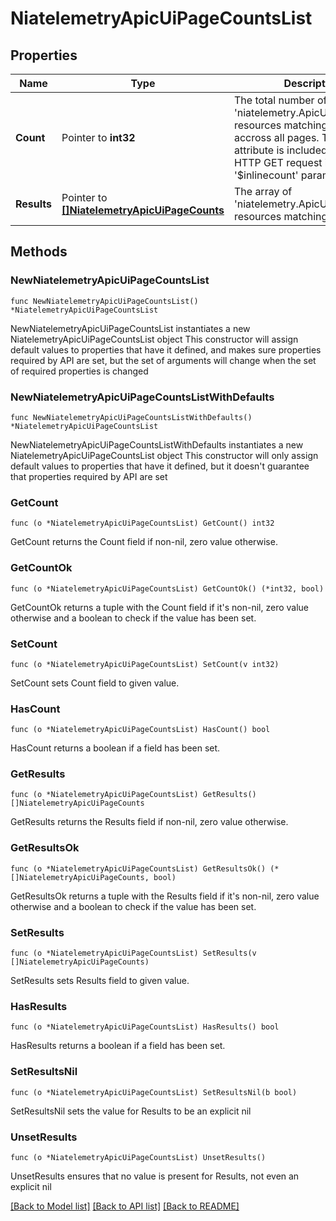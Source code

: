 # NiatelemetryApicUiPageCountsList

## Properties

Name | Type | Description | Notes
------------ | ------------- | ------------- | -------------
**Count** | Pointer to **int32** | The total number of &#39;niatelemetry.ApicUiPageCounts&#39; resources matching the request, accross all pages. The &#39;Count&#39; attribute is included when the HTTP GET request includes the &#39;$inlinecount&#39; parameter. | [optional] 
**Results** | Pointer to [**[]NiatelemetryApicUiPageCounts**](NiatelemetryApicUiPageCounts.md) | The array of &#39;niatelemetry.ApicUiPageCounts&#39; resources matching the request. | [optional] 

## Methods

### NewNiatelemetryApicUiPageCountsList

`func NewNiatelemetryApicUiPageCountsList() *NiatelemetryApicUiPageCountsList`

NewNiatelemetryApicUiPageCountsList instantiates a new NiatelemetryApicUiPageCountsList object
This constructor will assign default values to properties that have it defined,
and makes sure properties required by API are set, but the set of arguments
will change when the set of required properties is changed

### NewNiatelemetryApicUiPageCountsListWithDefaults

`func NewNiatelemetryApicUiPageCountsListWithDefaults() *NiatelemetryApicUiPageCountsList`

NewNiatelemetryApicUiPageCountsListWithDefaults instantiates a new NiatelemetryApicUiPageCountsList object
This constructor will only assign default values to properties that have it defined,
but it doesn't guarantee that properties required by API are set

### GetCount

`func (o *NiatelemetryApicUiPageCountsList) GetCount() int32`

GetCount returns the Count field if non-nil, zero value otherwise.

### GetCountOk

`func (o *NiatelemetryApicUiPageCountsList) GetCountOk() (*int32, bool)`

GetCountOk returns a tuple with the Count field if it's non-nil, zero value otherwise
and a boolean to check if the value has been set.

### SetCount

`func (o *NiatelemetryApicUiPageCountsList) SetCount(v int32)`

SetCount sets Count field to given value.

### HasCount

`func (o *NiatelemetryApicUiPageCountsList) HasCount() bool`

HasCount returns a boolean if a field has been set.

### GetResults

`func (o *NiatelemetryApicUiPageCountsList) GetResults() []NiatelemetryApicUiPageCounts`

GetResults returns the Results field if non-nil, zero value otherwise.

### GetResultsOk

`func (o *NiatelemetryApicUiPageCountsList) GetResultsOk() (*[]NiatelemetryApicUiPageCounts, bool)`

GetResultsOk returns a tuple with the Results field if it's non-nil, zero value otherwise
and a boolean to check if the value has been set.

### SetResults

`func (o *NiatelemetryApicUiPageCountsList) SetResults(v []NiatelemetryApicUiPageCounts)`

SetResults sets Results field to given value.

### HasResults

`func (o *NiatelemetryApicUiPageCountsList) HasResults() bool`

HasResults returns a boolean if a field has been set.

### SetResultsNil

`func (o *NiatelemetryApicUiPageCountsList) SetResultsNil(b bool)`

 SetResultsNil sets the value for Results to be an explicit nil

### UnsetResults
`func (o *NiatelemetryApicUiPageCountsList) UnsetResults()`

UnsetResults ensures that no value is present for Results, not even an explicit nil

[[Back to Model list]](../README.md#documentation-for-models) [[Back to API list]](../README.md#documentation-for-api-endpoints) [[Back to README]](../README.md)


